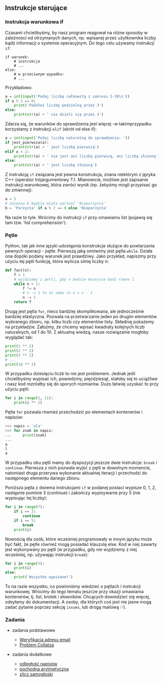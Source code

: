 ## Instrukcje sterujące

### Instrukcja warunkowa if

Czasami chcielibyśmy, by nasz program reagował na różne sposoby w zależności od
otrzymanych danych, np. wpisanej przez użytkownika liczby bądź informacji o
systemie operacyjnym. Do tego celu używamy instrukcji `if`:
```
if warunek:
    # instrukcje
    # ...
else:
    # w przeciwnym wypadku:
    # ...
```
Przykładowo:
```python
a = int(input('Podaj liczbę całkowitą z zakresu 1-10\n'))
if a % 3 == 0:
    print('Podałeś liczbę podzielną przez 3')
else:
    print(str(a) + ' nie dzieli się przez 3')
```
Zdarza się, że warunków do sprawdzenia jest więcej -w takimprzypadku korzystamy
z instrukcji `elif` (skrót od else if):
```python
a = int(input('Podaj liczbę naturalną do sprawdzenia: '))
if jest_pierwsza(a):
    print(str(a) + ' jest liczbą pierwszą')
elif a < 2:
    print(str(a) + ' nie jest ani liczbą pierwszą, ani liczbą złożoną')
else:
    print(str(a) + ' jest liczbą złożoną')
```
Z instrukcją `if` związana jest pewna konstrukcja, znana niektórym z języka C++
(operator trójargumentowy ?:). Mianowicie, możliwe jest zapisanie instrukcji
warunkowej, która zwróci wynik (np. żebyśmy mogli przypisać go do zmiennej):
```python
a = 5
# zmienna b będzie miała wartość 'Nieparzysta'
b = 'Parzysta' if a % 2 == 0 else 'Nieparzysta'
```
Na razie to tyle. Wrócimy do instrukcji `if` przy omawianiu list (pojawią się
tam tzw. 'list comprehension').

### Pętle

Python, tak jak inne języki udostępnia konstrukcje służące do powtarzania
pewnych operacji - pętle. Pierwszą jaką omówimy jest pętla `while`. Działa ona
dopóki podany warunek jest prawdziwy. Jako przykład, napiszmy przy użyciu tej
pętli funkcję, która wylicza silnię liczby n:
```python
def fact(n):
    f = 1
    # wyjdziemy z petli, gdy n bedzie mniejsze badz rowne 1
    while n > 1:
        f *= n
        # n -= 1 to to samo co n = n - 1
        n -= 1
    return f
```
Drugą jest pętla `for`, nieco bardziej skomplikowana, ale jednocześnie
bardziej elastyczna. Pozwala na przetwarzanie jeden po drugim elementów
wybranego zbioru, np. kilku liczb czy elementów listy.
Składnię pokażemy na przykładzie. Założmy, że chcemy wpisać kwadraty kolejnych
liczb naturalnych, od 1 do 10. Z aktualną wiedzą, nasze rozwiązanie mogłoby
wyglądać tak:
```python
print(1 ** 2)
print(2 ** 2)
print(3 ** 2)
# ...
print(10 ** 2)
```
W przypadku dziesięciu liczb to nie jest problemem. Jednak jeśli chcielibyśmy
wypisać ich, powiedzmy, pięćdziesiąt, stałoby się to uciążliwe i nasz kod
rozrósłby się do sporych rozmiarów. Dużo łatwiej uzyskać to przy użyciu pętli:
```python
for i in range(1, 11):
    print(i ** 2)
```
Pętla `for` pozwala również przechodzić po elementach kontenerów i napisów:
```python
>>> napis = 'ala'
>>> for znak in napis:
...     print(znak)
...
a
l
a
```
W przypadku obu pętli mamy do dyspozycji jeszcze dwie instrukcje: `break` i
`continue`. Pierwsza z nich pozwala wyjść z pętli w dowolnym momencie, natomiast
druga przerywa wykonanie aktualnej iteracji i przechodzi do następnego elementu
danego zbioru.

Poniższa pętla z dwiema instrukcjami `if` w podanej postaci wypisze 0, 1, 2,
następnie pominie 3 (continue) i zakończy wypisywanie przy 5 (nie wypisując
tej liczby):
```python
for i in range(7):
    if i == 3:
        continue
    if i == 5:
        break
    print(i)
```
Nowością dla osób, które wcześniej programowały w innym języku może być fakt,
że pętle również mogą posiadać klauzulę else. Kod w niej zawarty jest
wykonywany po pętli (w przypadku, gdy nie wyjdziemy z niej wcześniej, np.
używając instrukcji `break`):
```python
for i in range(3):
    print(i)
else:
    print('Wszystko wypisane!')
```
To na razie wszystko, co powinniśmy wiedzieć o pętlach i instrukcji warunkowej.
Wrócimy do tego tematu jeszcze przy okazji omawiania kontenerów, tj. list,
krotek i słowników. Chcących dowiedzieć się więcej, odsyłamy do dokumentacji. A
osoby, dla których coś jest nie jasne mogą zadać pytanie poprzez sekcję `issues`,
lub drogą mailową :-).

### Zadania

* zadania podstawowe
  * [Weryfikacja adresu email](https://github.com/kkingstoun/Kurs-Pythona/blob/main/exercises/instrukcje_sterujace/weryfikacja_adresu_email.py)
  * [Problem Collatza](https://github.com/kkingstoun/Kurs-Pythona/blob/main/exercises/instrukcje_sterujace/problem_collatza.py)


* zadania dodatkowe
  * [odległość napisów](https://github.com/kkingstoun/Kurs-Pythona/blob/main/exercises/instrukcje_sterujace/odleglosc_napisow.py)
  * [pochodna arytmetyczna](https://github.com/kkingstoun/Kurs-Pythona/blob/main/exercises/instrukcje_sterujace/pochodna_arytmetyczna.py)
  * [zlicz samogłoski](https://github.com/kkingstoun/Kurs-Pythona/blob/main/exercises/instrukcje_sterujace/zlicz_samogloski.py)
